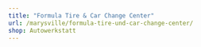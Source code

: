 ```yaml
---
title: "Formula Tire & Car Change Center"
url: /marysville/formula-tire-und-car-change-center/
shop: Autowerkstatt
---
```

